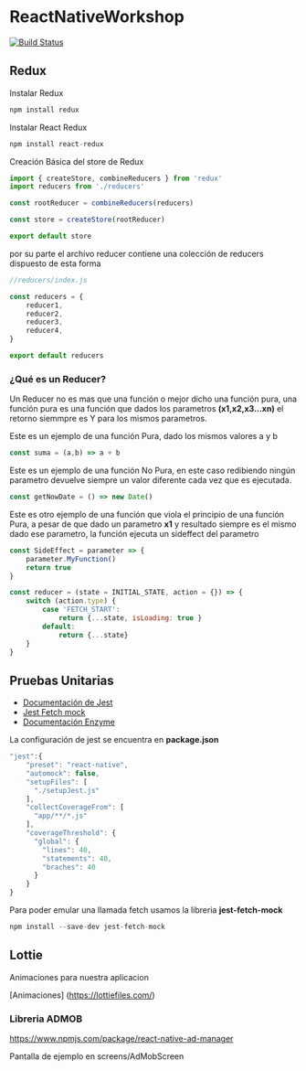 # ReactNativeWorkshop


[![Build Status](https://app.bitrise.io/app/fdb4d46cf0c68e07/status.svg?token=bwp89sBhlwNujcJ7hyRh4Q&branch=main)](https://app.bitrise.io/app/fdb4d46cf0c68e07)

## Redux

Instalar Redux
```javascript
npm install redux
```

Instalar React Redux
```javascript
npm install react-redux
```


Creación Básica del store de Redux
```javascript
import { createStore, combineReducers } from 'redux'
import reducers from './reducers'

const rootReducer = combineReducers(reducers)

const store = createStore(rootReducer)

export default store
```

por su parte el archivo reducer contiene una colección de reducers dispuesto de esta forma

```javascript
//reducers/index.js

const reducers = {
    reducer1,
    reducer2,
    reducer3,
    reducer4,
}

export default reducers

```


### ¿Qué es un Reducer?

Un Reducer no es mas que una función o mejor dicho una función pura, una función pura es una función que dados los parametros **(x1,x2,x3...xn)** el retorno siemmpre es Y para los mismos parametros.

Este es un ejemplo de una función Pura, dado los mismos valores a y b
```javascript
const suma = (a,b) => a + b
```

Este es un ejemplo de una función No Pura, en este caso redibiendo  ningún parametro devuelve siempre un valor diferente cada vez que es ejecutada.

```javascript
const getNowDate = () => new Date()
```

Este es otro ejemplo de una función que viola el principio de una función Pura, a pesar de que dado un parametro **x1** y resultado siempre es el mismo dado ese parametro, la función ejecuta un sideffect del parametro

```javascript
const SideEffect = parameter => {
    parameter.MyFunction()
    return true
}
```

```javascript
const reducer = (state = INITIAL_STATE, action = {}) => {
    switch (action.type) {
        case 'FETCH_START':
            return {...state, isLoading: true }
        default:
            return {...state}
    }
}

```


## Pruebas Unitarias


- [Documentación de Jest](https://jestjs.io/docs/en/getting-started)
- [Jest Fetch mock](https://www.npmjs.com/package/jest-fetch-mock)
- [Documentación Enzyme](https://enzymejs.github.io/enzyme/)

La configuración de jest se encuentra en **package.json**

```javascript
"jest":{
    "preset": "react-native",
    "automock": false,
    "setupFiles": [
      "./setupJest.js"
    ],
    "collectCoverageFrom": [
      "app/**/*.js"
    ],
    "coverageThreshold": {
      "global": {
        "lines": 40,
        "statements": 40,
        "braches": 40
      }
    }
}
```

Para poder emular una llamada fetch usamos la libreria **jest-fetch-mock**

```javascript
npm install --save-dev jest-fetch-mock
```

## Lottie

Animaciones para nuestra aplicacion

[Animaciones] (https://lottiefiles.com/)

### Libreria ADMOB 

https://www.npmjs.com/package/react-native-ad-manager

Pantalla de ejemplo en screens/AdMobScreen